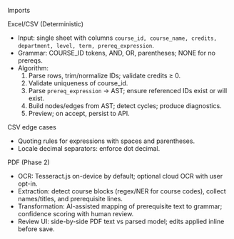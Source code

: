 Imports

Excel/CSV (Deterministic)
- Input: single sheet with columns `course_id, course_name, credits, department, level, term, prereq_expression`.
- Grammar: COURSE_ID tokens, AND, OR, parentheses; NONE for no prereqs.
- Algorithm:
  1. Parse rows, trim/normalize IDs; validate credits ≥ 0.
  2. Validate uniqueness of course_id.
  3. Parse `prereq_expression` → AST; ensure referenced IDs exist or will exist.
  4. Build nodes/edges from AST; detect cycles; produce diagnostics.
  5. Preview; on accept, persist to API.

CSV edge cases
- Quoting rules for expressions with spaces and parentheses.
- Locale decimal separators: enforce dot decimal.

PDF (Phase 2)
- OCR: Tesseract.js on-device by default; optional cloud OCR with user opt-in.
- Extraction: detect course blocks (regex/NER for course codes), collect names/titles, and prerequisite lines.
- Transformation: AI-assisted mapping of prerequisite text to grammar; confidence scoring with human review.
- Review UI: side-by-side PDF text vs parsed model; edits applied inline before save.

